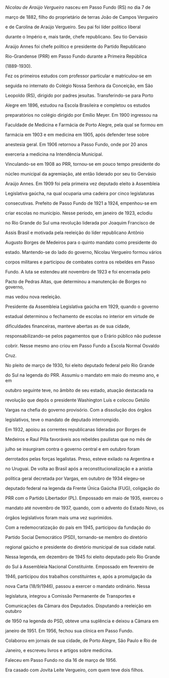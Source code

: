 

*Nicolau de Araújo Vergueiro* nasceu em Passo Fundo (RS) no dia 7 de

março de 1882, filho do proprietário de terras João de Campos Vergueiro

e de Carolina de Araújo Vergueiro. Seu pai foi líder político liberal

durante o Império e, mais tarde, chefe republicano. Seu tio Gervásio

Araújo Annes foi chefe político e presidente do Partido Republicano

Rio-Grandense (PRR) em Passo Fundo durante a Primeira República

(1889-1930).



Fez os primeiros estudos com professor particular e matriculou-se em

seguida no internato do Colégio Nossa Senhora da Conceição, em São

Leopoldo (RS), dirigido por padres jesuítas. Transferindo-se para Porto

Alegre em 1896, estudou na Escola Brasileira e completou os estudos

preparatórios no colégio dirigido por Emílio Meyer. Em 1900 ingressou na

Faculdade de Medicina e Farmácia de Porto Alegre, pela qual se formou em

farmácia em 1903 e em medicina em 1905, após defender tese sobre

anestesia geral. Em 1906 retornou a Passo Fundo, onde por 20 anos

exerceria a medicina na Intendência Municipal.



Vinculando-se em 1908 ao PRR, tornou-se em pouco tempo presidente do

núcleo municipal da agremiação, até então liderado por seu tio Gervásio

Araújo Annes. Em 1909 foi pela primeira vez deputado eleito à Assembleia

Legislativa gaúcha, na qual ocuparia uma cadeira por cinco legislaturas

consecutivas. Prefeito de Passo Fundo de 1921 a 1924, empenhou-se em

criar escolas no município. Nesse período, em janeiro de 1923, eclodiu

no Rio Grande do Sul uma revolução liderada por Joaquim Francisco de

Assis Brasil e motivada pela reeleição do líder republicano Antônio

Augusto Borges de Medeiros para o quinto mandato como presidente do

estado. Mantendo-se do lado do governo, Nicolau Vergueiro formou vários

corpos militares e participou de combates contra os rebeldes em Passo

Fundo. A luta se estendeu até novembro de 1923 e foi encerrada pelo

Pacto de Pedras Altas, que determinou a manutenção de Borges no governo,

mas vedou nova reeleição.



Presidente da Assembleia Legislativa gaúcha em 1929, quando o governo

estadual determinou o fechamento de escolas no interior em virtude de

dificuldades financeiras, manteve abertas as de sua cidade,

responsabilizando-se pelos pagamentos que o Erário público não pudesse

cobrir. Nesse mesmo ano criou em Passo Fundo a Escola Normal Osvaldo

Cruz.



No pleito de março de 1930, foi eleito deputado federal pelo Rio Grande

do Sul na legenda do PRR. Assumiu o mandato em maio do mesmo ano, e em

outubro seguinte teve, no âmbito de seu estado, atuação destacada na

revolução que depôs o presidente Washington Luís e colocou Getúlio

Vargas na chefia do governo provisório. Com a dissolução dos órgãos

legislativos, teve o mandato de deputado interrompido.



Em 1932, apoiou as correntes republicanas lideradas por Borges de

Medeiros e Raul Pilla favoráveis aos rebeldes paulistas que no mês de

julho se insurgiram contra o governo central e em outubro foram

derrotados pelas forças legalistas. Preso, esteve exilado na Argentina e

no Uruguai. De volta ao Brasil após a reconstitucionalização e a anistia

política geral decretada por Vargas, em outubro de 1934 elegeu-se

deputado federal na legenda da Frente Única Gaúcha (FUG), coligação do

PRR com o Partido Libertador (PL). Empossado em maio de 1935, exerceu o

mandato até novembro de 1937, quando, com o advento do Estado Novo, os

órgãos legislativos foram mais uma vez suprimidos.



Com a redemocratização do país em 1945, participou da fundação do

Partido Social Democrático (PSD), tornando-se membro do diretório

regional gaúcho e presidente do diretório municipal de sua cidade natal.

Nessa legenda, em dezembro de 1945 foi eleito deputado pelo Rio Grande

do Sul à Assembleia Nacional Constituinte. Empossado em fevereiro de

1946, participou dos trabalhos constituintes e, após a promulgação da

nova Carta (18/9/1946), passou a exercer o mandato ordinário. Nessa

legislatura, integrou a Comissão Permanente de Transportes e

Comunicações da Câmara dos Deputados. Disputando a reeleição em outubro

de 1950 na legenda do PSD, obteve uma suplência e deixou a Câmara em

janeiro de 1951. Em 1956, fechou sua clínica em Passo Fundo.



Colaborou em jornais de sua cidade, de Porto Alegre, São Paulo e Rio de

Janeiro, e escreveu livros e artigos sobre medicina.



Faleceu em Passo Fundo no dia 16 de março de 1956.



Era casado com Jovita Leite Vergueiro, com quem teve dois filhos.



